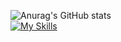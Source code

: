 ![Anurag's GitHub stats](https://github-readme-stats.vercel.app/api?username=PedrooLucca&show_icons=true&theme=dark)
<br>
[![My Skills](https://skillicons.dev/icons?i=js,html,css,c,cs,cpp,git,github,java&theme=dark)](https://skillicons.dev)
